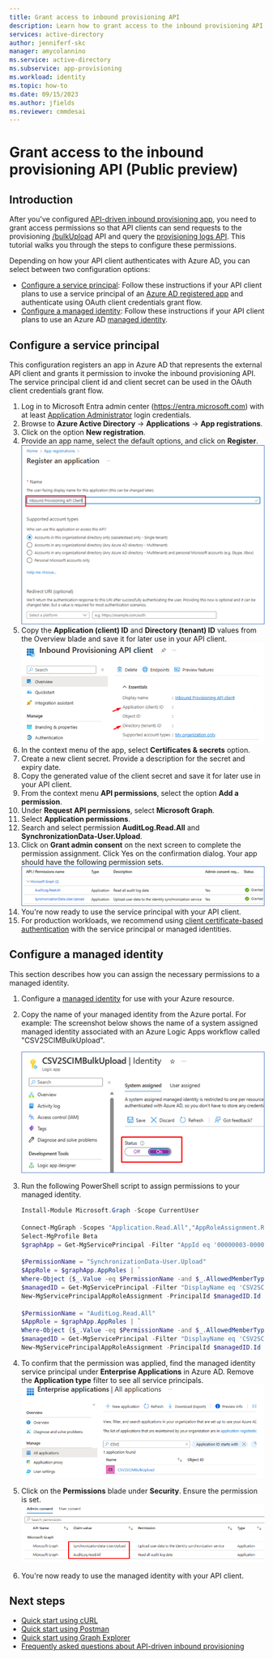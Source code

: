 ```yaml
---
title: Grant access to inbound provisioning API
description: Learn how to grant access to the inbound provisioning API.
services: active-directory
author: jenniferf-skc
manager: amycolannino
ms.service: active-directory
ms.subservice: app-provisioning
ms.workload: identity
ms.topic: how-to
ms.date: 09/15/2023
ms.author: jfields
ms.reviewer: cmmdesai
---
```


# Grant access to the inbound provisioning API (Public preview)

## Introduction

After you've configured [API-driven inbound provisioning app](inbound-provisioning-api-configure-app.md), you need to grant access permissions so that API clients can send requests to the provisioning [/bulkUpload](/graph/api/synchronization-synchronizationjob-post-bulkupload) API and query the [provisioning logs API](/graph/api/resources/provisioningobjectsummary). This tutorial walks you through the steps to configure these permissions. 

Depending on how your API client authenticates with Azure AD, you can select between two configuration options: 

* [Configure a service principal](#configure-a-service-principal): Follow these instructions if your API client plans to use a service principal of an [Azure AD registered app](../develop/howto-create-service-principal-portal.md) and authenticate using OAuth client credentials grant flow. 
* [Configure a managed identity](#configure-a-managed-identity): Follow these instructions if your API client plans to use an Azure AD [managed identity](../managed-identities-azure-resources/overview.md).

## Configure a service principal 
This configuration registers an app in Azure AD that represents the external API client and grants it permission to invoke the inbound provisioning API. The service principal client id and client secret can be used in the OAuth client credentials grant flow. 

1. Log in to Microsoft Entra admin center (https://entra.microsoft.com) with at least [Application Administrator](https://go.microsoft.com/fwlink/?linkid=2247823) login credentials. 
1. Browse to **Azure Active Directory** -> **Applications** -> **App registrations**.
1. Click on the option **New registration**.
1. Provide an app name, select the default options, and click on **Register**.
      [![Screenshot of app registration.](media/inbound-provisioning-api-grant-access/register-app.png)](media/inbound-provisioning-api-grant-access/register-app.png#lightbox)
1. Copy the **Application (client) ID** and **Directory (tenant) ID** values from the Overview blade and save it for later use in your API client. 
      [![Screenshot of app client ID.](media/inbound-provisioning-api-grant-access/app-client-id.png)](media/inbound-provisioning-api-grant-access/app-client-id.png#lightbox)  
1. In the context menu of the app, select **Certificates & secrets** option. 
1. Create a new client secret. Provide a description for the secret and expiry date. 
1. Copy the generated value of the client secret and save it for later use in your API client. 
1. From the context menu **API permissions**, select the option **Add a permission**. 
1. Under **Request API permissions**, select **Microsoft Graph**. 
1. Select **Application permissions**.
1. Search and select permission **AuditLog.Read.All** and **SynchronizationData-User.Upload**.
1. Click on **Grant admin consent** on the next screen to complete the permission assignment. Click Yes on the confirmation dialog. Your app should have the following permission sets.
      [![Screenshot of app permissions.](media/inbound-provisioning-api-grant-access/api-client-permissions.png)](media/inbound-provisioning-api-grant-access/api-client-permissions.png#lightbox)  
1. You're now ready to use the service principal with your API client.
1. For production workloads, we recommend using [client certificate-based authentication](../develop/howto-authenticate-service-principal-powershell.md) with the service principal or managed identities. 

## Configure a managed identity

This section describes how you can assign the necessary permissions to a managed identity. 

1. Configure a [managed identity](../managed-identities-azure-resources/overview.md) for use with your Azure resource. 
1. Copy the name of your managed identity from the Azure portal. For example: The screenshot below shows the name of a system assigned managed identity associated with an Azure Logic Apps workflow called "CSV2SCIMBulkUpload". 

      [![Screenshot of managed identity name.](media/inbound-provisioning-api-grant-access/managed-identity-name.png)](media/inbound-provisioning-api-grant-access/managed-identity-name.png#lightbox) 

1. Run the following PowerShell script to assign permissions to your managed identity.

      ```powershell
      Install-Module Microsoft.Graph -Scope CurrentUser

      Connect-MgGraph -Scopes "Application.Read.All","AppRoleAssignment.ReadWrite.All,RoleManagement.ReadWrite.Directory"
      Select-MgProfile Beta
      $graphApp = Get-MgServicePrincipal -Filter "AppId eq '00000003-0000-0000-c000-000000000000'"
  
      $PermissionName = "SynchronizationData-User.Upload"
      $AppRole = $graphApp.AppRoles | `
      Where-Object {$_.Value -eq $PermissionName -and $_.AllowedMemberTypes -contains "Application"}
      $managedID = Get-MgServicePrincipal -Filter "DisplayName eq 'CSV2SCIMBulkUpload'"
      New-MgServicePrincipalAppRoleAssignment -PrincipalId $managedID.Id -ServicePrincipalId $managedID.Id -ResourceId $graphApp.Id -AppRoleId $AppRole.Id

      $PermissionName = "AuditLog.Read.All"
      $AppRole = $graphApp.AppRoles | `
      Where-Object {$_.Value -eq $PermissionName -and $_.AllowedMemberTypes -contains "Application"}
      $managedID = Get-MgServicePrincipal -Filter "DisplayName eq 'CSV2SCIMBulkUpload'"
      New-MgServicePrincipalAppRoleAssignment -PrincipalId $managedID.Id -ServicePrincipalId $managedID.Id -ResourceId $graphApp.Id -AppRoleId $AppRole.Id
      ```
1. To confirm that the permission was applied, find the managed identity service principal under **Enterprise Applications** in Azure AD. Remove the **Application type** filter to see all service principals.
      [![Screenshot of managed identity principal.](media/inbound-provisioning-api-grant-access/managed-identity-principal.png)](media/inbound-provisioning-api-grant-access/managed-identity-principal.png#lightbox) 
1. Click on the **Permissions** blade under **Security**. Ensure the permission is set. 
      [![Screenshot of managed identity permissions.](media/inbound-provisioning-api-grant-access/managed-identity-permissions.png)](media/inbound-provisioning-api-grant-access/managed-identity-permissions.png#lightbox) 
1. You're now ready to use the managed identity with your API client. 


## Next steps
- [Quick start using cURL](inbound-provisioning-api-curl-tutorial.md)
- [Quick start using Postman](inbound-provisioning-api-postman.md)
- [Quick start using Graph Explorer](inbound-provisioning-api-graph-explorer.md)
- [Frequently asked questions about API-driven inbound provisioning](inbound-provisioning-api-faqs.md)

